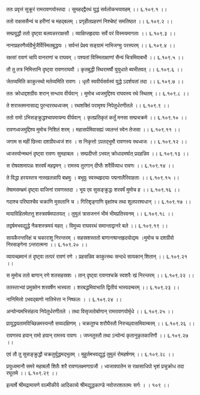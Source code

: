 ततः प्रवृत्तं सुक्रूरं रामरावणयोस्तदा ।
सुमहद्द्वैरथं युद्धं सर्वलोकभयावहम् ।। ६.१०९.१ ।।

ततो राक्षससैन्यं च हरीणां च महद्बलम् ।
प्रगृहीतप्रहरणं निश्चेष्टं समतिष्ठत ।। ६.१०९.२ ।।

सम्प्रयुद्धौ ततो दृष्ट्वा बलवन्नरराक्षसौ ।
व्याक्षिप्तहृदयाः सर्वे परं विस्मयमागताः ।। ६.१०९.३ ।।

नानाप्रहरणैर्व्यग्रैर्भुजैर्विस्मितबुद्धयः ।
सर्पन्तं प्रेक्ष्य सङ्ग्रामं नाभिजग्मुः परस्परम् ।। ६.१०९.४ ।।

रक्षसां रावणं चापि वानराणां च राघवम् ।
पश्यतां विस्मिताक्षाणां सैन्यं चित्रमिवाबभौ ।। ६.१०९.५ ।।

तौ तु तत्र निमित्तानि दृष्ट्वा रावणराघवौ ।
कृतबुद्धी स्थिरामर्षौ युयुधाते ब्यभीतवत् ।। ६.१०९.६ ।।

जेतव्यमिति काकुत्स्थो मर्तव्यमिति रावणः ।
धृतौ स्ववीर्यसर्वस्वं युद्धे ऽदर्शयतां तदा ।। ६.१०९.७ ।।

ततः क्रोधाद्दशग्रीवः शरान् सन्धाय वीर्यवान् ।
मुमोच ध्वजमुद्दिश्य राघवस्य रथे स्थितम् ।। ६.१०९.८ ।।

ते शरास्तमनासाद्य पुरन्दररथध्वजम् ।
रथशक्तिं परामृश्य निपेतुर्धरणीतले ।। ६.१०९.९ ।।

ततो रामो ऽभिसङ्क्रुद्धश्चापमायम्य वीर्यवान् ।
कृतप्रतिकृतं कर्तुं मनसा सम्प्रचक्रमे ।। ६.१०९.१० ।।

रावणध्वजमुद्दिश्य मुमोच निशितं शरम् ।
महासर्पमिवासह्यं ज्वलन्तं स्वेन तेजसा ।। ६.१०९.११ ।।

जगाम स महीं छित्त्वा दशग्रीवध्वजं शरः ।
स निकृत्तो ऽपतद्भूमौ रावणस्य रथध्वजः ।। ६.१०९.१२ ।।

ध्वजस्योन्मथनं दृष्ट्वा रावणः सुमहाबलः ।
सम्प्रदीप्तो ऽभवत् क्रोधादमर्षात् प्रदहन्निव ।। ६.१०९.१३ ।।

स रोषवशमापन्नः शरवर्षं महद्वमन् ।
रामस्य तुरगान् दीप्तैः शरैर्विव्याध रावणः ।। ६.१०९.१४ ।।

ते विद्धा हरयस्तत्र नास्खलन्नापि बभ्रमुः ।
बभूवुः स्वस्थहृदयाः पद्मनालैरिवाहताः ।। ६.१०९.१५ ।।

तेषामसम्भ्रमं दृष्ट्वा वाजिनां रावणस्तदा ।
भूय एव सुसङ्क्रुद्धः शरवर्षं मुमोच ह ।। ६.१०९.१६ ।।

गदाश्च परिघाश्चैव चक्राणि मुसलानि च ।
गिरिशृङ्गाणि वृक्षांश्च तथा शूलपरश्वधान् ।। ६.१०९.१७ ।।

मायाविहितमेतत्तु शस्त्रवर्षमपातयत् ।
तुमुलं त्रासजननं भीमं भीमप्रतिस्वनम् ।। ६.१०९.१८ ।।

तद्वर्षमभवद्युद्धे नैकशस्त्रमयं महत् ।
विमुच्य राघवरथं समान्ताद्वानरे बले ।। ६.१०९.१९ ।।

सायकैरन्तरिक्षं च चकाराशु निरन्तरम् ।
सहस्रशस्ततो बाणानश्रान्तहृदयोद्यमः ।मुमोच च दशग्रीवो निस्सङ्गेना ऽन्तरात्मना ।। ६.१०९.२० ।।

व्यायच्छमानं तं दृष्ट्वा तत्परं रावणं रणे ।
प्रहसन्निव काकुत्स्थः सन्दधे सायकान् शितान् ।। ६.१०९.२१ ।।

स मुमोच ततो बाणान् रणे शतसहस्रशः ।
तान् दृष्ट्वा रावणश्चक्रे स्वशरैः खं निरन्तरम् ।। ६.१०९.२२ ।।

ततस्ताभ्यां प्रमुक्तेन शरवर्षेण भास्वता ।
शरबद्धमिवाभाति द्वितीयं भास्वदम्बरम् ।। ६.१०९.२३ ।।

नानिमित्तो ऽभवद्बाणो नातिभेत्ता न निष्फलः ।
। ६.१०९.२४ ।।

अन्योन्यमभिसंहत्य निपेतुर्धरणीतले ।
तथा विसृजतोर्बाणान् रामरावणयोर्मृधे ।। ६.१०९.२५ ।।

प्रायुद्ध्यतामविच्छिन्नमस्यन्तौ सव्यदक्षिणम् ।
चक्रतुश्च शरौघैस्तौ निरुच्छ्वासमिवाम्बरम् ।। ६.१०९.२६ ।।

रावणस्य हयान् रामो हयान् रामस्य रावणः ।
जघ्नतुस्तौ तथा ऽन्योन्यं कृतानुकृतकारिणौ ।। ६.१०९.२७ ।।

एवं तौ तु सुसङ्क्रुद्धौ चक्रतुर्युद्धमद्भुतम् ।
मुहूर्तमभवद्युद्धं तुमुलं रोमहर्षणम् ।। ६.१०९.२८ ।।

प्रयुध्यमानौ समरे महाबलौ शितैः शरै रावणलक्ष्मणाग्रजौ ।
ध्वजावपातेन स राक्षसाधिपो भृशं प्रचुक्रोध तदा रघूत्तमे ।। ६.१०९.२९ ।।

इत्यार्षे श्रीमद्रामायणे वाल्मीकीये आदिकाव्ये श्रीमद्युद्धकाण्डे नवोत्तरशततमः सर्गः ।
। १०९ ।।

